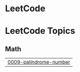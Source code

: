 # LeetCode
<!---LeetCode Topics Start-->
# LeetCode Topics
## Math
|  |
| ------- |
| [0009-palindrome-number](https://github.com/pusarlasaikeerthana/LeetCode/tree/master/0009-palindrome-number) |
<!---LeetCode Topics End-->